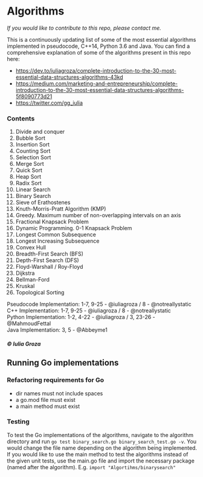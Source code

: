 # Algorithms

_If you would like to contribute to this repo, please contact me._

This is a continuously updating list of some of the most essential algorithms implemented in pseudocode, C++14, Python 3.6 and Java. You can find a comprehensive explanation of some of the algorithms present in this repo here: <br>

- https://dev.to/iuliagroza/complete-introduction-to-the-30-most-essential-data-structures-algorithms-43kd
- https://medium.com/marketing-and-entrepreneurship/complete-introduction-to-the-30-most-essential-data-structures-algorithms-5f8090773d21
- https://twitter.com/gg_iulia

### Contents

1. Divide and conquer
2. Bubble Sort
3. Insertion Sort
4. Counting Sort
5. Selection Sort
6. Merge Sort
7. Quick Sort
8. Heap Sort
9. Radix Sort
10. Linear Search
11. Binary Search
12. Sieve of Erathostenes
13. Knuth-Morris-Pratt Algorithm (KMP)
14. Greedy. Maximum number of non-overlapping intervals on an axis
15. Fractional Knapsack Problem
16. Dynamic Programming. 0-1 Knapsack Problem
17. Longest Common Subsequence
18. Longest Increasing Subsequence
19. Convex Hull
20. Breadth-First Search (BFS)
21. Depth-First Search (DFS)
22. Floyd-Warshall / Roy-Floyd
23. Dijkstra
24. Bellman-Ford
25. Kruskal
26. Topological Sorting

Pseudocode Implementation: 1-7, 9-25 - @iuliagroza / 8 - @notreallystatic <br>
C++ Implementation: 1-7, 9-25 - @iuliagroza / 8 - @notreallystatic <br>
Python Implementation: 1-2, 4-22 - @iuliagroza / 3, 23-26 - @MahmoudFettal <br>
Java Implementation: 3, 5 - @Abbeyme1 <br>

##### © Iulia Groza

## Running Go implementations

### Refactoring requirements for Go

- dir names must not include spaces
- a go.mod file must exist
- a main method must exist

### Testing

To test the Go implementations of the algorithms, navigate to the algorithm directory and run `go test binary_search.go binary_search_test.go -v`. You would change the file name depending on the algorithm being implemented.
\
If you would like to use the main method to test the algorithms instead of the given unit tests, use the main.go file and import the necessary package (named after the algorithm). E.g. `import "Algortihms/binarysearch"`
